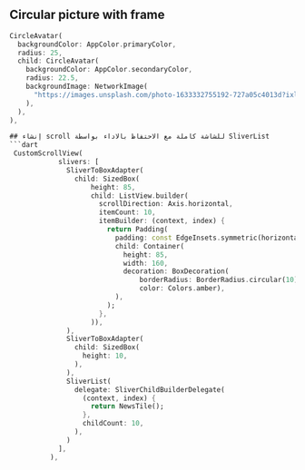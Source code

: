 ## Circular picture with frame

```dart
CircleAvatar(
  backgroundColor: AppColor.primaryColor,
  radius: 25,
  child: CircleAvatar(
    backgroundColor: AppColor.secondaryColor,
    radius: 22.5,
    backgroundImage: NetworkImage(
      "https://images.unsplash.com/photo-1633332755192-727a05c4013d?ixlib=rb-4.0.3&ixid=MnwxMjA3fDB8MHxzZWFyY2h8Mnx8dXNlcnxlbnwwfHwwfHw%3D&w=1000&q=80",
    ),
  ),
),

## إنشاء scroll للشاشة كاملة مع الاحتفاظ بالاداء بواسطة SliverList
```dart
 CustomScrollView(
            slivers: [
              SliverToBoxAdapter(
                child: SizedBox(
                    height: 85,
                    child: ListView.builder(
                      scrollDirection: Axis.horizontal,
                      itemCount: 10,
                      itemBuilder: (context, index) {
                        return Padding(
                          padding: const EdgeInsets.symmetric(horizontal: 8.0),
                          child: Container(
                            height: 85,
                            width: 160,
                            decoration: BoxDecoration(
                                borderRadius: BorderRadius.circular(10),
                                color: Colors.amber),
                          ),
                        );
                      },
                    )),
              ),
              SliverToBoxAdapter(
                child: SizedBox(
                  height: 10,
                ),
              ),
              SliverList(
                delegate: SliverChildBuilderDelegate(
                  (context, index) {
                    return NewsTile();
                  },
                  childCount: 10,
                ),
              )
            ],
          ),
